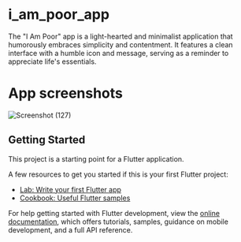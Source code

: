 # i_am_poor_app

The "I Am Poor" app is a light-hearted and minimalist application that humorously embraces simplicity and contentment. It features a clean interface with a humble icon and message, serving as a reminder to appreciate life's essentials.

# App screenshots 

![Screenshot (127)](https://github.com/user-attachments/assets/ce0281e9-4f8a-4a26-a3de-cf1db099fd61)


## Getting Started

This project is a starting point for a Flutter application.

A few resources to get you started if this is your first Flutter project:

- [Lab: Write your first Flutter app](https://docs.flutter.dev/get-started/codelab)
- [Cookbook: Useful Flutter samples](https://docs.flutter.dev/cookbook)

For help getting started with Flutter development, view the
[online documentation](https://docs.flutter.dev/), which offers tutorials,
samples, guidance on mobile development, and a full API reference.

